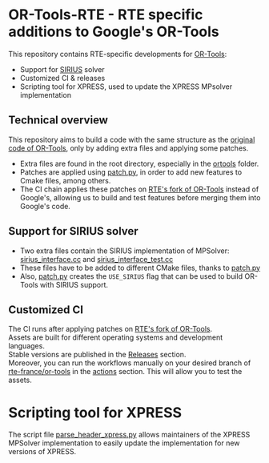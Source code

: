 # OR-Tools-RTE - RTE specific additions to Google's OR-Tools

This repository contains RTE-specific developments for [OR-Tools](https://github.com/google/or-tools):  
- Support for [SIRIUS](https://github.com/rte-france/sirius-solver) solver
- Customized CI & releases
- Scripting tool for XPRESS, used to update the XPRESS MPsolver implementation 

## Technical overview
This repository aims to build a code with the same structure as the [original code of OR-Tools](https://github.com/google/or-tools-rte), 
only by adding extra files and applying some patches.  
- Extra files are found in the root directory, especially in the [ortools](./ortools) folder.
- Patches are applied using [patch.py](./patch.py), in order to add new features to Cmake files, among others.
- The CI chain applies these patches on [RTE's fork of OR-Tools](https://github.com/rte-france/or-tools) instead of 
  Google's, allowing us to build and test features before merging them into Google's code.

## Support for SIRIUS solver
- Two extra files contain the SIRIUS implementation of MPSolver: [sirius_interface.cc](ortools/linear_solver/sirius_interface.cc)
  and [sirius_interface_test.cc](ortools/linear_solver/sirius_interface_test.cc)
- These files have to be added to different CMake files, thanks to [patch.py](patch.py)
- Also, [patch.py](patch.py) creates the `USE_SIRIUS` flag that can be used to build OR-Tools with SIRIUS support.

## Customized CI
The CI runs after applying patches on [RTE's fork of OR-Tools](https://github.com/rte-france/or-tools).  
Assets are built for different operating systems and development languages.  
Stable versions are published in the [Releases](https://github.com/rte-france/or-tools-rte/releases) section.  
Moreover, you can run the workflows manually on your desired branch of [rte-france/or-tools](https://github.com/rte-france/or-tools) 
in the [actions](https://github.com/rte-france/or-tools-rte/actions) section. This will allow you to test the assets.

# Scripting tool for XPRESS
The script file [parse_header_xpress.py](ortools/xpress/parse_header_xpress.py) allows maintainers of the XPRESS MPSolver 
implementation to easily update the implementation for new versions of XPRESS.